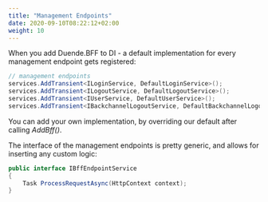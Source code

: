 ```yaml
---
title: "Management Endpoints"
date: 2020-09-10T08:22:12+02:00
weight: 10
---
```


When you add Duende.BFF to DI - a default implementation for every management endpoint gets registered:

```cs
// management endpoints
services.AddTransient<ILoginService, DefaultLoginService>();
services.AddTransient<ILogoutService, DefaultLogoutService>();
services.AddTransient<IUserService, DefaultUserService>();
services.AddTransient<IBackchannelLogoutService, DefaultBackchannelLogoutService>();
```

You can add your own implementation, by overriding our default after calling *AddBff()*.

The interface of the management endpoints is pretty generic, and allows for inserting any custom logic:

```cs
public interface IBffEndpointService
{
    Task ProcessRequestAsync(HttpContext context);
}
```